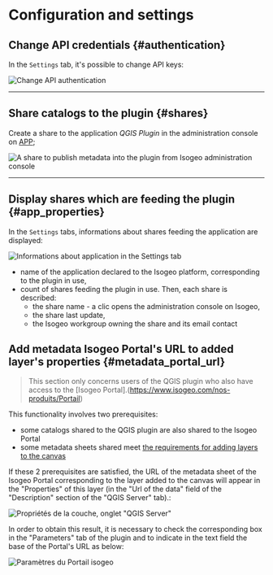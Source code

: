 # Configuration and settings

## Change API credentials {#authentication}

In the `Settings` tab, it's possible to change API keys:

![](/assets/settings_switch_api_en.png "Change API authentication")

---

## Share catalogs to the plugin {#shares}

Create a share to the application *QGIS Plugin* in the administration console on [APP](https://app.isogeo.com/admin/shares);

![](/assets/app_share_toPlugin_en.png "A share to publish metadata into the plugin from Isogeo administration console")

---

## Display shares which are feeding the plugin {#app_properties}

In the `Settings` tabs, informations about shares feeding the application are displayed:

![](/assets/settings_shares_details_en.png "Informations about application in the Settings tab")

* name of the application declared to the Isogeo platform, corresponding to the plugin in use,
* count of shares feeding the plugin in use. Then, each share is described:
  * the share name - a clic opens the administration console on Isogeo,
  * the share last update,
  * the Isogeo workgroup owning the share and its email contact

## Add metadata Isogeo Portal's URL to added layer's properties {#metadata_portal_url}

> This section only concerns users of the QGIS plugin who also have access to the [Isogeo Portal].(https://www.isogeo.com/nos-produits/Portail)

This functionality involves two prerequisites:

* some catalogs shared to the QGIS plugin are also shared to the Isogeo Portal
* some metadata sheets shared meet [the requirements for adding layers to the canvas](/usage/display.md#add_criteria)

If these 2 prerequisites are satisfied, the URL of the metadata sheet of the Isogeo Portal corresponding to the layer added to the canvas will appear in the "Properties" of this layer (in the "Url of the data" field of the "Description" section of the "QGIS Server" tab).:

![Propriétés de la couche, onglet "QGIS Server"](/assets/layer_properties_portal_data_url_fr.png)

In order to obtain this result, it is necessary to check the corresponding box in the "Parameters" tab of the plugin and to indicate in the text field the base of the Portal's URL as below:

![Paramètres du Portail isogeo](/assets/settings_isogeo_portal_en.png)